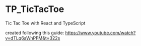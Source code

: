 # TP_TicTacToe
Tic Tac Toe with React and TypeScript

created following this guide: 
https://www.youtube.com/watch?v=dTLq6aWnPFM&t=322s
